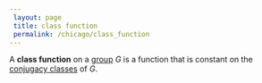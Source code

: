 ```yaml
---
 layout: page
 title: class function
 permalink: /chicago/class_function
---
```

A **class function** on a [group](https://mathgloss.github.io/MathGloss/chicago/group) $G$ is a function that is constant on the [conjugacy classes](https://mathgloss.github.io/MathGloss/chicago/conjugacy_classes) of $G$.